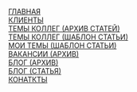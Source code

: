 [ГЛАВНАЯ](https://pureweb-creator.github.io/poznakhorenko/)\
[КЛИЕНТЫ](https://pureweb-creator.github.io/poznakhorenko/works.html)\
[ТЕМЫ КОЛЛЕГ (АРХИВ СТАТЕЙ)](https://pureweb-creator.github.io/poznakhorenko/themes.html)\
[ТЕМЫ КОЛЛЕГ (ШАБЛОН СТАТЬИ)](https://pureweb-creator.github.io/poznakhorenko/themes-article.html)\
[МОИ ТЕМЫ (ШАБЛОН СТАТЬИ)](https://pureweb-creator.github.io/poznakhorenko/my-themes-article.html)\
[ВАКАНСИИ (АРХИВ)](https://pureweb-creator.github.io/poznakhorenko/vacancies.html)\
[БЛОГ (АРХИВ)](https://pureweb-creator.github.io/poznakhorenko/blog.html)\
[БЛОГ (СТАТЬЯ)](https://pureweb-creator.github.io/poznakhorenko/blog-article.html)\
[КОНАТКТЫ](https://pureweb-creator.github.io/poznakhorenko/contacts.html)

